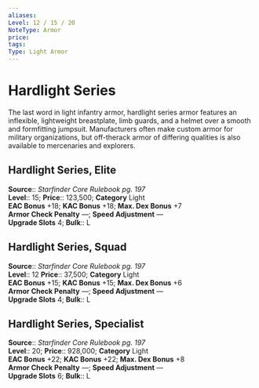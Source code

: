 ```yaml
---
aliases: 
Level: 12 / 15 / 20
NoteType: Armor
price: 
tags: 
Type: Light Armor
---
```


# Hardlight Series

The last word in light infantry armor, hardlight series armor features an inflexible, lightweight breastplate, limb guards, and a helmet over a smooth and formfitting jumpsuit. Manufacturers often make custom armor for military organizations, but off-therack armor of differing qualities is also available to mercenaries and explorers.  

## Hardlight Series, Elite

**Source**:: _Starfinder Core Rulebook pg. 197_  
**Level**:: 15;
**Price**:: 123,500; **Category** Light  
**EAC Bonus** +18; **KAC Bonus** +18; **Max. Dex Bonus** +7  
**Armor Check Penalty** —; **Speed Adjustment** —  
**Upgrade Slots** 4; **Bulk**:: L

## Hardlight Series, Squad

**Source**:: _Starfinder Core Rulebook pg. 197_  
**Level**:: 12
**Price**:: 37,500; **Category** Light  
**EAC Bonus** +15; **KAC Bonus** +15; **Max. Dex Bonus** +6  
**Armor Check Penalty** —; **Speed Adjustment** —  
**Upgrade Slots** 4; **Bulk**:: L

## Hardlight Series, Specialist

**Source**:: _Starfinder Core Rulebook pg. 197_  
**Level**:: 20;
**Price**:: 928,000; **Category** Light  
**EAC Bonus** +22; **KAC Bonus** +22; **Max. Dex Bonus** +8  
**Armor Check Penalty** —; **Speed Adjustment** —  
**Upgrade Slots** 6; **Bulk**:: L
